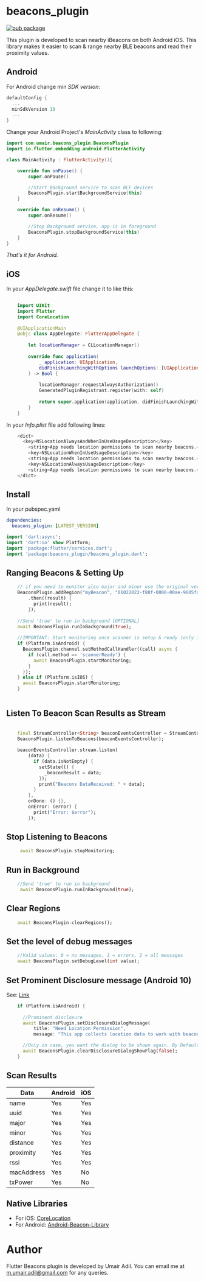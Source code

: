 # beacons_plugin

[![pub package](https://img.shields.io/pub/v/beacons_plugin)](https://pub.dev/packages/beacons_plugin)


This plugin is developed to scan nearby iBeacons on both Android iOS. This library makes it easier to scan & range nearby BLE beacons and read their proximity values.

## Android
For Android change min *SDK version*:

```groovy
defaultConfig {
  ...
  minSdkVersion 19
  ...
}
```

Change your Android Project's *MainActivity* class to following:

```kotlin
import com.umair.beacons_plugin.BeaconsPlugin
import io.flutter.embedding.android.FlutterActivity

class MainActivity : FlutterActivity(){

    override fun onPause() {
        super.onPause()

        //Start Background service to scan BLE devices
        BeaconsPlugin.startBackgroundService(this)
    }

    override fun onResume() {
        super.onResume()

        //Stop Background service, app is in foreground
        BeaconsPlugin.stopBackgroundService(this)
    }
}
```

*That's it for Android.*

## iOS

In your *AppDelegate.swift* file change it to like this:

```swift
    
    import UIKit
    import Flutter
    import CoreLocation
    
    @UIApplicationMain
    @objc class AppDelegate: FlutterAppDelegate {
    
        let locationManager = CLLocationManager()
    
        override func application(
            _ application: UIApplication,
            didFinishLaunchingWithOptions launchOptions: [UIApplication.LaunchOptionsKey: Any]?
        ) -> Bool {
    
            locationManager.requestAlwaysAuthorization()
            GeneratedPluginRegistrant.register(with: self)
    
            return super.application(application, didFinishLaunchingWithOptions: launchOptions)
        }
    }
```

In your *Info.plist* file add following lines:

```swift
    <dict>
      <key>NSLocationAlwaysAndWhenInUseUsageDescription</key>
    	<string>App needs location permissions to scan nearby beacons.</string>
    	<key>NSLocationWhenInUseUsageDescription</key>
    	<string>App needs location permissions to scan nearby beacons.</string>
    	<key>NSLocationAlwaysUsageDescription</key>
    	<string>App needs location permissions to scan nearby beacons.</string>
    </dict>
```


## Install
In your pubspec.yaml

```yaml
dependencies:
  beacons_plugin: [LATEST_VERSION]
```

```dart
import 'dart:async';
import 'dart:io' show Platform;
import 'package:flutter/services.dart';
import 'package:beacons_plugin/beacons_plugin.dart';
```

## Ranging Beacons & Setting Up

```dart
    // if you need to monitor also major and minor use the original version and not this fork
    BeaconsPlugin.addRegion("myBeacon", "01022022-f88f-0000-00ae-9605fd9bb620")
        .then((result) {
          print(result);
        });
    
    //Send 'true' to run in background [OPTIONAL]
    await BeaconsPlugin.runInBackground(true);
    
    //IMPORTANT: Start monitoring once scanner is setup & ready (only for Android)
    if (Platform.isAndroid) {
      BeaconsPlugin.channel.setMethodCallHandler((call) async {
        if (call.method == 'scannerReady') {
          await BeaconsPlugin.startMonitoring;
        }
      });
    } else if (Platform.isIOS) {
      await BeaconsPlugin.startMonitoring;
    }
    
```

## Listen To Beacon Scan Results as Stream

```dart
    
    final StreamController<String> beaconEventsController = StreamController<String>.broadcast();
    BeaconsPlugin.listenToBeacons(beaconEventsController);
    
    beaconEventsController.stream.listen(
        (data) {
          if (data.isNotEmpty) {
            setState(() {
              _beaconResult = data;
            });
            print("Beacons DataReceived: " + data);
          }
        },
        onDone: () {},
        onError: (error) {
          print("Error: $error");
        });
```

## Stop Listening to Beacons

```dart
     await BeaconsPlugin.stopMonitoring;
```

## Run in Background

```dart
    //Send 'true' to run in background
     await BeaconsPlugin.runInBackground(true);
```

## Clear Regions

```dart
    await BeaconsPlugin.clearRegions();
```

## Set the level of debug messages 

```dart
    //Valid values: 0 = no messages, 1 = errors, 2 = all messages
    await BeaconsPlugin.setDebugLevel(int value);
```

## Set Prominent Disclosure message (Android 10)
See: [Link](https://developer.android.com/training/location/permissions)

```dart
    if (Platform.isAndroid) {
    
      //Prominent disclosure
      await BeaconsPlugin.setDisclosureDialogMessage(
          title: "Need Location Permission",
          message: "This app collects location data to work with beacons.");

      //Only in case, you want the dialog to be shown again. By Default, dialog will never be shown if permissions are granted.
      await BeaconsPlugin.clearDisclosureDialogShowFlag(false);
    }
```

## Scan Results

| Data | Android | iOS |
| ------------- | ------------- | ------------- |
| name | Yes  |  Yes |
| uuid | Yes  |  Yes |
| major | Yes  |  Yes |
| minor | Yes  |  Yes |
| distance | Yes  |  Yes |
| proximity | Yes  |  Yes |
| rssi | Yes  |  Yes |
| macAddress | Yes  |  No |
| txPower | Yes  |  No |


## Native Libraries

* For iOS: [CoreLocation](https://developer.apple.com/documentation/corelocation/)
* For Android: [Android-Beacon-Library](https://github.com/AltBeacon/android-beacon-library) 

# Author

Flutter Beacons plugin is developed by Umair Adil. You can email me at <m.umair.adil@gmail.com> for any queries.
